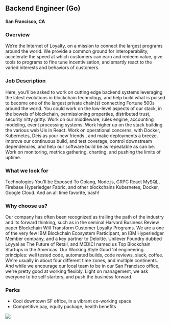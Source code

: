 ## Backend Engineer (Go) 
#### San Francisco, CA

### Overview
We’re the Internet of Loyalty, on a mission to connect the largest programs around the world. We provide a common ground for interoperability, accelerate the speed at which customers can earn and redeem value, give tools to programs to fine tune incentivisation, and smartly react to the varied interests and behaviors of customers.

### Job Description
Here, you’ll be asked to work on cutting edge backend systems leveraging the latest evolutions in blockchain technology, and help build what is poised to become one of the largest private chain(s) connecting Fortune 500s around the world. You could work on the low-level aspects of our stack, in the bowels of blockchain, permissioning properties, distributed trust, security nitty gritty. Work on our middleware, rules engine, accounting modeling, event processing systems. Work higher up on the stack building the various web UIs in React. Work on operational concerns, with Docker, Kubernetes, Deis as your new friends , and make deployments a breeze. Improve our continuous build, and test coverage, control downstream dependencies, and help our software build be as repeatable as can be. Work on monitoring, metrics gathering, charting, and pushing the limits of uptime.

### What we look for
Technologies You'll be Exposed To Golang, Node.js, GRPC React MySQL, Firebase Hyperledger Fabric, and other blockchains Kubernetes, Docker, Google Cloud. And an all time favorite, bash!

### Why choose us?
Our company has often been recognized as trailing the path of the industry and its forward thinking, such as in the seminal Harvard Business Review paper Blockchain Will Transform Customer Loyalty Programs. We are a one of the very few IBM Blockchain Ecosystem Participant, an IBM Hyperledger Member company, and a key partner to Deloitte. Unilever Foundry dubbed Loyyal as The Future of Retail, and MEDICI named us Top Blockchain Startups in the Americas. 
Our Working Style Good 'ol engineering principles: well tested code, automated builds, code reviews, slack, coffee.
We're usually in about four different time zones, and multiple continents. And while we encourage our local team to be in our San Francisco office, we're pretty good at working flexibly. Light on management, we ask everyone to be self starters, and push the business forward.

### Perks
+ Cool downtown SF office, in a vibrant co-working space 
+ Competitive pay, equity package, health benefits


[<img src='https://dabuttonfactory.com/button.png?t=Apply&f=Calibri-Bold&ts=24&tc=fff&tshs=1&tshc=000&hp=20&vp=8&c=5&bgt=gradient&bgc=3d85c6&ebgc=073763'>](https://letsrockit.co/users/auth/github?interested=true&job_id=tg95ewfs-backend-engineer-go)
